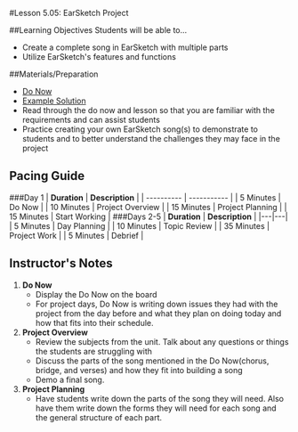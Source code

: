 #Lesson 5.05: EarSketch Project

##Learning Objectives
Students will be able to...
* Create a complete song in EarSketch with multiple parts
* Utilize EarSketch's features and functions


##Materials/Preparation
* [Do Now]
* [Example Solution]
*  Read through the do now and lesson so that you are familiar with the requirements and can assist students
*  Practice creating your own EarSketch song(s) to demonstrate to students and to better understand the challenges they may face in the project

## Pacing Guide
###Day 1
| **Duration**   | **Description** |
| ---------- | ----------- |
| 5 Minutes  | Do Now      |
| 10 Minutes | Project Overview      |
| 15 Minutes | Project Planning         |
| 15 Minutes | Start Working     |
###Days 2-5
| **Duration**   | **Description**             |
|---|---|
| 5 Minutes  | Day Planning      |
| 10 Minutes | Topic Review      |
| 35 Minutes | Project Work      |
| 5 Minutes  | Debrief     |

## Instructor's Notes

1. **Do Now**
    * Display the Do Now on the board
    * For project days, Do Now is writing down issues they had with the project from the day before and what they plan on doing today and how that fits into their schedule. 
2. **Project Overview**
	* Review the subjects from the unit. Talk about any questions or things the students are struggling with
	* Discuss the parts of the song mentioned in the Do Now(chorus, bridge, and verses) and how they fit into building a song
	* Demo a final song. 
3. **Project Planning**	
	* Have students write down the parts of the song they will need. Also have them write down the forms they will need for each song and the general structure of each part. 



[Do Now]: do_now.md
[Lab]: lab.md
[Example Solution]:https://teals.sharepoint.com/curriculum/_layouts/15/guestaccess.aspx?guestaccesstoken=uy4L%2bNXevDtadDc79%2fKcxpSIua1iFXrI238ItmXd6WM%3d&docid=2_0ec2049bea79d42df809149d675bae951